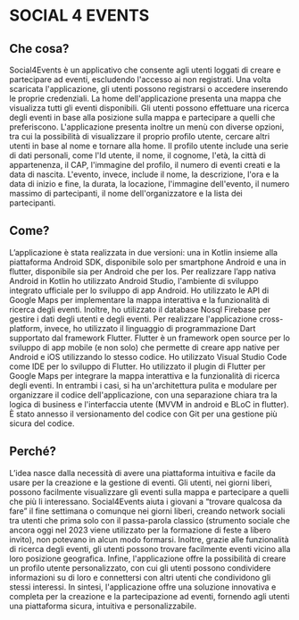 # SOCIAL 4 EVENTS

## Che cosa?

Social4Events è un applicativo che consente agli utenti loggati di creare e partecipare ad eventi, escludendo l'accesso ai non registrati. Una volta scaricata l'applicazione, gli utenti possono registrarsi o accedere inserendo le proprie credenziali. La home dell'applicazione presenta una mappa che visualizza tutti gli eventi disponibili. Gli utenti possono effettuare una ricerca degli eventi in base alla posizione sulla mappa e partecipare a quelli che preferiscono. L'applicazione presenta inoltre un menù con diverse opzioni, tra cui la possibilità di visualizzare il proprio profilo utente, cercare altri utenti in base al nome e tornare alla home. Il profilo utente include una serie di dati personali, come l'Id utente, il nome, il cognome, l'età, la città di appartenenza, il CAP, l'immagine del profilo, il numero di eventi creati e la data di nascita. L'evento, invece, include il nome, la descrizione, l'ora e la data di inizio e fine, la durata, la locazione, l'immagine dell'evento, il numero massimo di partecipanti, il nome dell'organizzatore e la lista dei partecipanti. 

## Come?

L’applicazione è stata realizzata in due versioni: una in Kotlin insieme alla piattaforma Android SDK, disponibile solo per smartphone Android e una in flutter, disponibile sia per Android che per Ios. Per realizzare l’app nativa Android in Kotlin ho utilizzato Android Studio, l'ambiente di sviluppo integrato ufficiale per lo sviluppo di app Android. Ho utilizzato le API di Google Maps per implementare la mappa interattiva e la funzionalità di ricerca degli eventi. Inoltre, ho utilizzato il database Nosql Firebase per gestire i dati degli utenti e degli eventi.
Per realizzare l'applicazione cross-platform, invece, ho utilizzato il linguaggio di programmazione Dart supportato dal framework Flutter. Flutter è un framework open source per lo sviluppo di app mobile (e non solo) che permette di creare app native per Android e iOS utilizzando lo stesso codice. Ho utilizzato Visual Studio Code come IDE per lo sviluppo di Flutter. Ho utilizzato il plugin di Flutter per Google Maps per integrare la mappa interattiva e la funzionalità di ricerca degli eventi. 
In entrambi i casi, si ha un'architettura pulita e modulare per organizzare il codice dell'applicazione, con una separazione chiara tra la logica di business e l'interfaccia utente (MVVM in android e BLoC in flutter). È stato annesso il versionamento del codice con Git per una gestione più sicura del codice. 

## Perché?

L’idea nasce dalla necessità di avere una piattaforma intuitiva e facile da usare per la creazione e la gestione di eventi. Gli utenti, nei giorni liberi, possono facilmente visualizzare gli eventi sulla mappa e partecipare a quelli che più li interessano. Social4Events aiuta i giovani a “trovare qualcosa da fare” il fine settimana o comunque nei giorni liberi, creando network sociali tra utenti che prima solo con il passa-parola classico (strumento sociale che ancora oggi nel 2023 viene utilizzato per la formazione di feste a libero invito), non potevano in alcun modo formarsi. Inoltre, grazie alle funzionalità di ricerca degli eventi, gli utenti possono trovare facilmente eventi vicino alla loro posizione geografica. Infine, l'applicazione offre la possibilità di creare un profilo utente personalizzato, con cui gli utenti possono condividere informazioni su di loro e connettersi con altri utenti che condividono gli stessi interessi. In sintesi, l'applicazione offre una soluzione innovativa e completa per la creazione e la partecipazione ad eventi, fornendo agli utenti una piattaforma sicura, intuitiva e personalizzabile.


